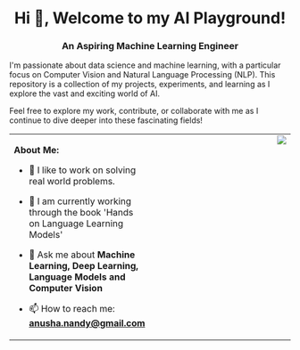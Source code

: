 <h1 align="center"> Hi 👋, Welcome to my AI Playground!</h1>
<h3 align="center">An Aspiring Machine Learning Engineer</h3>

I'm passionate about data science and machine learning, with a particular focus on Computer Vision and Natural Language Processing (NLP). This repository is a collection of my projects, experiments, and learning as I explore the vast and exciting world of AI.

Feel free to explore my work, contribute, or collaborate with me as I continue to dive deeper into these fascinating fields!

<table>
  <tr>
    <td valign="top" width="50%">

**About Me:**
- 👾 I like to work on solving real world problems.
- 🌱 I am currently working through the book 'Hands on Language Learning Models'
- 💬 Ask me about **Machine Learning, Deep Learning, Language Models and Computer Vision**
- 📫 How to reach me: **anusha.nandy@gmail.com**

    </td>
    <td valign="top">
      <img src = "https://media1.giphy.com/media/v1.Y2lkPTc5MGI3NjExOTRqZXN2emxodDJkYzYxNjExd2EwY3dieWM2bjUwb2huczIyem1iNSZlcD12MV9pbnRlcm5hbF9naWZfYnlfaWQmY3Q9Zw/XKSPsk67cnCw0/giphy.gif", align = "right">
    </td>
  </tr>
</table>
